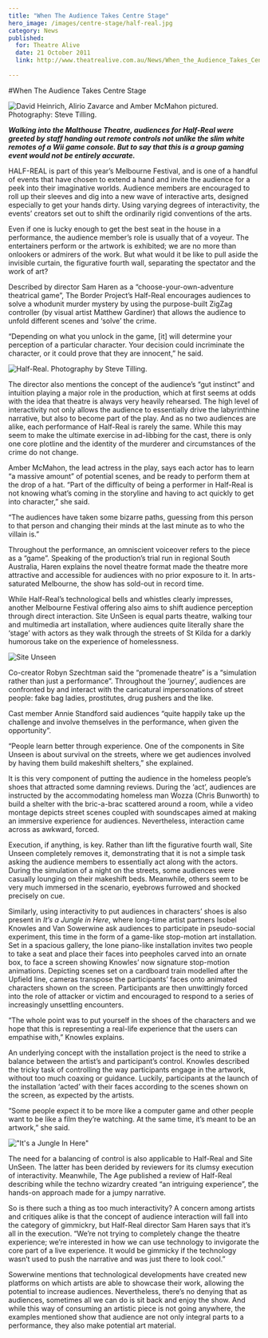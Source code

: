 ```yaml
---
title: "When The Audience Takes Centre Stage"
hero_image: /images/centre-stage/half-real.jpg
category: News
published:
  for: Theatre Alive
  date: 21 October 2011
  link: http://www.theatrealive.com.au/News/When_the_Audience_Takes_Centre_Stage
 
---
```

#When The Audience Takes Centre Stage

![David Heinrich, Alirio Zavarce and Amber McMahon pictured. Photography: Steve Tilling.](/images/centre-stage/half-real.jpg)

***Walking into the Malthouse Theatre, audiences for Half-Real were greeted by staff handing out remote controls not unlike the slim white remotes of a Wii game console. But to say that this is a group gaming event would not be entirely accurate.***

HALF-REAL is part of this year’s Melbourne Festival, and is one of a handful of events that have chosen to extend a hand and invite the audience for a peek into their imaginative worlds. Audience members are encouraged to roll up their sleeves and dig into a new wave of interactive arts, designed especially to get your hands dirty. Using varying degrees of interactivity, the events’ creators set out to shift the ordinarily rigid conventions of the arts.

Even if one is lucky enough to get the best seat in the house in a performance, the audience member’s role is usually that of a voyeur. The entertainers perform or the artwork is exhibited; we are no more than onlookers or admirers of the work. But what would it be like to pull aside the invisible curtain, the figurative fourth wall, separating the spectator and the work of art?

Described by director Sam Haren as a “choose-your-own-adventure theatrical game”, The Border Project’s Half-Real encourages audiences to solve a whodunit murder mystery by using the purpose-built ZigZag controller (by visual artist Matthew Gardiner) that allows the audience to unfold different scenes and ‘solve’ the crime.

“Depending on what you unlock in the game, [it] will determine your perception of a particular character. Your decision could incriminate the character, or it could prove that they are innocent,” he said.

![Half-Real. Photography by Steve Tilling.](/images/centre-stage/half-real2.jpg)

The director also mentions the concept of the audience’s “gut instinct” and intuition playing a major role in the production, which at first seems at odds with the idea that theatre is always very heavily rehearsed. The high level of interactivity not only allows the audience to essentially drive the labyrinthine narrative, but also to become part of the play. And as no two audiences are alike, each performance of Half-Real is rarely the same. While this may seem to make the ultimate exercise in ad-libbing for the cast, there is only one core plotline and the identity of the murderer and circumstances of the crime do not change.

Amber McMahon, the lead actress in the play, says each actor has to learn “a massive amount” of potential scenes, and be ready to perform them at the drop of a hat.
“Part of the difficulty of being a performer in Half-Real is not knowing what’s coming in the storyline and having to act quickly to get into character,” she said.

“The audiences have taken some bizarre paths, guessing from this person to that person and changing their minds at the last minute as to who the villain is.”

Throughout the performance, an omniscient voiceover refers to the piece as a “game”. Speaking of the production’s trial run in regional South Australia, Haren explains the novel theatre format made the theatre more attractive and accessible for audiences with no prior exposure to it. In arts-saturated Melbourne, the show has sold-out in record time.

While Half-Real’s technological bells and whistles clearly impresses, another Melbourne Festival offering also aims to shift audience perception through direct interaction. Site UnSeen is equal parts theatre, walking tour and multimedia art installation, where audiences quite literally share the ‘stage’ with actors as they walk through the streets of St Kilda for a darkly humorous take on the experience of homelessness.

![Site Unseen](/images/centre-stage/site-unseen.jpg)

Co-creator Robyn Szechtman said the “promenade theatre” is a “simulation rather than just a performance”. Throughout the ‘journey’, audiences are confronted by and interact with the caricatural impersonations of street people: fake bag ladies, prostitutes, drug pushers and the like.

Cast member Annie Standford said audiences “quite happily take up the challenge and involve themselves in the performance, when given the opportunity”.

“People learn better through experience. One of the components in Site Unseen is about survival on the streets, where we get audiences involved by having them build makeshift shelters,” she explained.

It is this very component of putting the audience in the homeless people’s shoes that attracted some damning reviews. During the ‘act’, audiences are instructed by the accommodating homeless man Wozza (Chris Bunworth) to build a shelter with the bric-a-brac scattered around a room, while a video montage depicts street scenes coupled with soundscapes aimed at making an immersive experience for audiences. Nevertheless, interaction came across as awkward, forced.

Execution, if anything, is key. Rather than lift the figurative fourth wall, Site Unseen completely removes it, demonstrating that it is not a simple task asking the audience members to essentially act along with the actors. During the simulation of a night on the streets, some audiences were casually lounging on their makeshift beds. Meanwhile, others seem to be very much immersed in the scenario, eyebrows furrowed and shocked precisely on cue.


Similarly, using interactivity to put audiences in characters’ shoes is also present in *It’s a Jungle in Here*, where long-time artist partners Isobel Knowles and Van Sowerwine ask audiences to participate in pseudo-social experiment, this time in the form of a game-like stop-motion art installation. Set in a spacious gallery, the lone piano-like installation invites two people to take a seat and place their faces into peepholes carved into an ornate box, to face a screen showing Knowles’ now signature stop-motion animations. Depicting scenes set on a cardboard train modelled after the Upfield line, cameras transpose the participants’ faces onto animated characters shown on the screen. Participants are then unwittingly forced into the role of attacker or victim and encouraged to respond to a series of increasingly unsettling encounters.

“The whole point was to put yourself in the shoes of the characters and we hope that this is representing a real-life experience that the users can empathise with,” Knowles explains.

An underlying concept with the installation project is the need to strike a balance between the artist’s and participant’s control. Knowles described the tricky task of controlling the way participants engage in the artwork, without too much coaxing or guidance. Luckily, participants at the launch of the installation ‘acted’ with their faces according to the scenes shown on the screen, as expected by the artists.

“Some people expect it to be more like a computer game and other people want to be like a film they’re watching. At the same time, it’s meant to be an artwork,” she said.

!["It's a Jungle In Here"](/images/centre-stage/jungle.jpg)

The need for a balancing of control is also applicable to Half-Real and Site UnSeen. The latter has been derided by reviewers for its clumsy execution of interactivity. Meanwhile, The Age published a review of Half-Real describing while the techno wizardry created “an intriguing experience”, the hands-on approach made for a jumpy narrative.

So is there such a thing as too much interactivity? A concern among artists and critiques alike is that the concept of audience interaction will fall into the category of gimmickry, but Half-Real director Sam Haren says that it’s all in the execution. “We’re not trying to completely change the theatre experience; we’re interested in how we can use technology to invigorate the core part of a live experience. It would be gimmicky if the technology wasn’t used to push the narrative and was just there to look cool.”

Sowerwine mentions that technological developments have created new platforms on which artists are able to showcase their work, allowing the potential to increase audiences. Nevertheless, there’s no denying that as audiences, sometimes all we can do is sit back and enjoy the show. And while this way of consuming an artistic piece is not going anywhere, the examples mentioned show that audience are not only integral parts to a performance, they also make potential art material.


